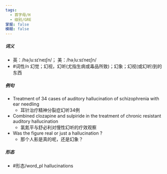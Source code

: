 ```yaml
---
tags:
  - 首字母/H
  - 级别/GRE
掌握: false
模糊: false
---
```

##### 词义
- 英：/həˌluːsɪˈneɪʃn/； 美：/həˌluːsɪˈneɪʃn/
- #词性/n  幻觉；幻视，幻听(尤指生病或毒品所致)；幻象；幻视(或幻听)到的东西
##### 例句
- Treatment of 34 cases of auditory hallucination of schizophrenia with ear needling
	- 耳针治疗精神分裂症幻听34例
- Combined clozapine and sulpiride in the treatment of chronic resistant auditory hallucination
	- 氯氮平与舒必利对慢性幻听的疗效观察
- Was the figure real or just a hallucination ?
	- 那个人影是真的呢，还是幻象？
##### 形态
- #形态/word_pl hallucinations
